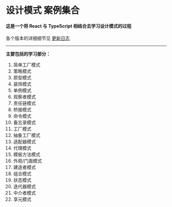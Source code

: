 <!--
 * @Author: Drazy
 * @Date: 2021-09-02 14:50:29
 * @LastEditors: Drazy
 * @LastEditTime: 2021-12-27 17:28:03
 * @Description: Readme
-->
# 设计模式 案例集合

#### 这是一个将 React 与 TypeScript 相结合去学习设计模式的过程

各个版本的详细细节见 [更新日志](./CHANGELOG.md)

---

**主要包括的学习部分：**

 1. 简单工厂模式
 2. 策略模式
 3. 原型模式
 4. 装饰模式
 5. 单例模式
 6. 观察者模式
 7. 责任链模式
 8. 桥接模式
 9. 命令模式
 10. 备忘录模式
 11. 工厂模式
 12. 抽象工厂模式
 13. 适配器模式
 14. 代理模式
 15. 模板方法模式
 16. 外观/门面模式
 17. 建造者模式
 18. 组合模式
 19. 状态模式
 20. 迭代器模式
 21. 中介者模式
 22. 享元模式
